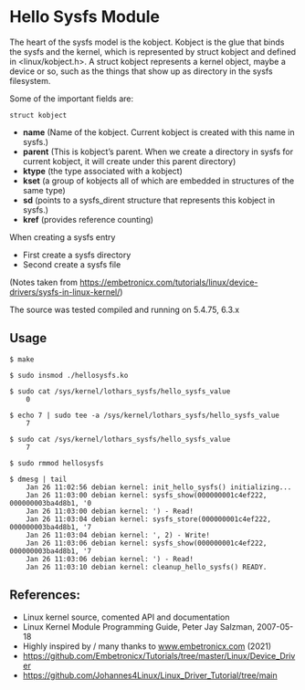 # Hello Sysfs Module

The heart of the sysfs model is the kobject. Kobject is the glue that
binds the sysfs and the kernel, which is represented by struct kobject
and defined in <linux/kobject.h>. A struct kobject represents a kernel
object, maybe a device or so, such as the things that show up as
directory in the sysfs filesystem.  

Some of the important fields are:  

`struct kobject`  
 * **name** (Name of the kobject. Current kobject is created with this
   name in sysfs.)
 * **parent** (This is kobject’s parent. When we create a directory in
   sysfs for current kobject, it will create under this parent
   directory)
 * **ktype** (the type associated with a kobject)
 * **kset** (a group of kobjects all of which are embedded in
   structures of the same type)
 * **sd** (points to a sysfs_dirent structure that represents this
   kobject in sysfs.)
 * **kref** (provides reference counting)

When creating a sysfs entry  
 * First create a sysfs directory
 * Second create a sysfs file

(Notes taken from https://embetronicx.com/tutorials/linux/device-drivers/sysfs-in-linux-kernel/)

The source was tested compiled and running on 5.4.75, 6.3.x  

## Usage

```
$ make

$ sudo insmod ./hellosysfs.ko

$ sudo cat /sys/kernel/lothars_sysfs/hello_sysfs_value
    0

$ echo 7 | sudo tee -a /sys/kernel/lothars_sysfs/hello_sysfs_value
    7

$ sudo cat /sys/kernel/lothars_sysfs/hello_sysfs_value
    7

$ sudo rmmod hellosysfs

$ dmesg | tail
    Jan 26 11:02:56 debian kernel: init_hello_sysfs() initializing...
    Jan 26 11:03:00 debian kernel: sysfs_show(000000001c4ef222, 000000003ba4d8b1, '0
    Jan 26 11:03:00 debian kernel: ') - Read!
    Jan 26 11:03:04 debian kernel: sysfs_store(000000001c4ef222, 000000003ba4d8b1, '7
    Jan 26 11:03:04 debian kernel: ', 2) - Write!
    Jan 26 11:03:06 debian kernel: sysfs_show(000000001c4ef222, 000000003ba4d8b1, '7
    Jan 26 11:03:06 debian kernel: ') - Read!
    Jan 26 11:03:10 debian kernel: cleanup_hello_sysfs() READY.
```

## References:
 * Linux kernel source, comented API and documentation
 * Linux Kernel Module Programming Guide, Peter Jay Salzman, 2007-05-18
 * Highly inspired by / many thanks to www.embetronicx.com (2021)
 * https://github.com/Embetronicx/Tutorials/tree/master/Linux/Device_Driver
 * https://github.com/Johannes4Linux/Linux_Driver_Tutorial/tree/main
